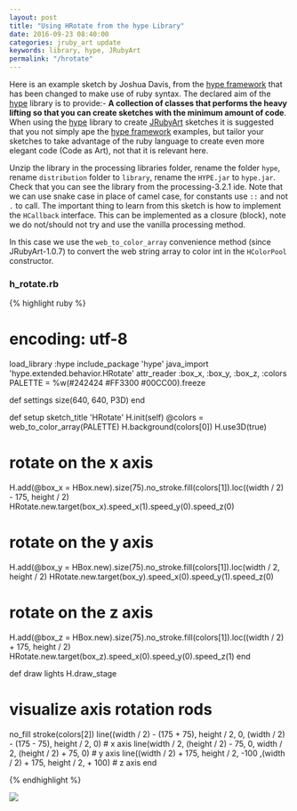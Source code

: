 ```yaml
---
layout: post
title: "Using HRotate from the hype Library"
date: 2016-09-23 08:40:00
categories: jruby_art update
keywords: library, hype, JRubyArt
permalink: "/hrotate"
---
```


Here is an example sketch by Joshua Davis, from the [hype framework][hype_framework] that has been changed to make use of ruby syntax.
The declared aim of the [hype][hype_library] library is to provide:-
__A collection of classes that performs the heavy lifting so that you can create sketches with the minimum amount of code__. When using the [hype][hype_library] library to create [JRubyArt][jruby_art] sketches it is suggested that you not simply ape the [hype framework][hype_framework] examples, but tailor your sketches to take advantage of the ruby language to create even more elegant code (Code as Art), not that it is relevant here.

Unzip the library in the processing libraries folder, rename the folder `hype`, rename `distribution` folder to `library`, rename the `HYPE.jar` to `hype.jar`. Check that you can see the library from the processing-3.2.1 ide. Note that we can use snake case in place of camel case, for constants use `::` and not `.` to call. The important thing to learn from this sketch is how to implement the `HCallback` interface. This can be implemented as a closure (block), note we do not/should not try and use the vanilla processing method.

In this case we use the `web_to_color_array` convenience method (since JRubyArt-1.0.7) to convert the web string array to color int in the `HColorPool` constructor.  

### h_rotate.rb ###

{% highlight ruby %}
# encoding: utf-8
load_library :hype
include_package 'hype'
java_import 'hype.extended.behavior.HRotate'
attr_reader :box_x, :box_y, :box_z, :colors
PALETTE = %w(#242424 #FF3300 #00CC00).freeze

def settings
  size(640, 640, P3D)
end

def setup
  sketch_title 'HRotate'
  H.init(self)
  @colors = web_to_color_array(PALETTE)
  H.background(colors[0])
  H.use3D(true)
  # rotate on the x axis
  H.add(@box_x = HBox.new).size(75).no_stroke.fill(colors[1]).loc((width / 2) - 175, height / 2)
  HRotate.new.target(box_x).speed_x(1).speed_y(0).speed_z(0)
  # rotate on the y axis
  H.add(@box_y = HBox.new).size(75).no_stroke.fill(colors[1]).loc(width / 2, height / 2)
  HRotate.new.target(box_y).speed_x(0).speed_y(1).speed_z(0)
  # rotate on the z axis
  H.add(@box_z = HBox.new).size(75).no_stroke.fill(colors[1]).loc((width / 2) + 175, height / 2)
  HRotate.new.target(box_z).speed_x(0).speed_y(0).speed_z(1)
end

def draw
  lights
  H.draw_stage
  # visualize axis rotation rods
  no_fill
  stroke(colors[2])
  line((width / 2) - (175 + 75), height / 2, 0, (width / 2) - (175 - 75), height / 2, 0) # x axis
  line(width / 2, (height / 2) - 75, 0, width / 2, (height / 2) + 75, 0) # y axis
  line((width / 2) + 175, height / 2, -100 ,(width / 2) + 175, height / 2, + 100) # z axis
end

{% endhighlight %}


<img src="/assets/h_rotate.png" />

[jruby_art]:https://ruby-processing.github.io/index.html
[hype_library]:https://github.com/hype/HYPE_Processing
[hype_framework]:http://www.hypeframework.org/
